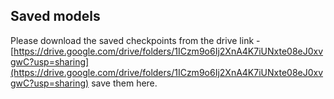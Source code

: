 ## Saved models

Please download the saved checkpoints from the drive link - [https://drive.google.com/drive/folders/1ICzm9o6Ij2XnA4K7iUNxte08eJ0xvgwC?usp=sharing](https://drive.google.com/drive/folders/1ICzm9o6Ij2XnA4K7iUNxte08eJ0xvgwC?usp=sharing) save them here.
